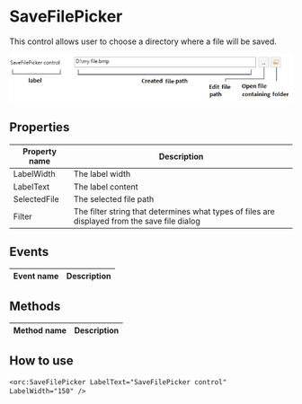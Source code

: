 SaveFilePicker
==============

This control allows user to choose a directory where a file will be saved.

![SaveFilePickerView 01](../images/orc.controls/savefilepicker/SaveFilePicker_01.png)

## Properties

Property name|Description
-|-
LabelWidth|The label width
LabelText|The label content
SelectedFile|The selected file path
Filter|The filter string that determines what types of files are displayed from the save file dialog

## Events

Event name|Description
-|-


## Methods

Method name|Description
-|-


## How to use

```
<orc:SaveFilePicker LabelText="SaveFilePicker control" LabelWidth="150" />
```
